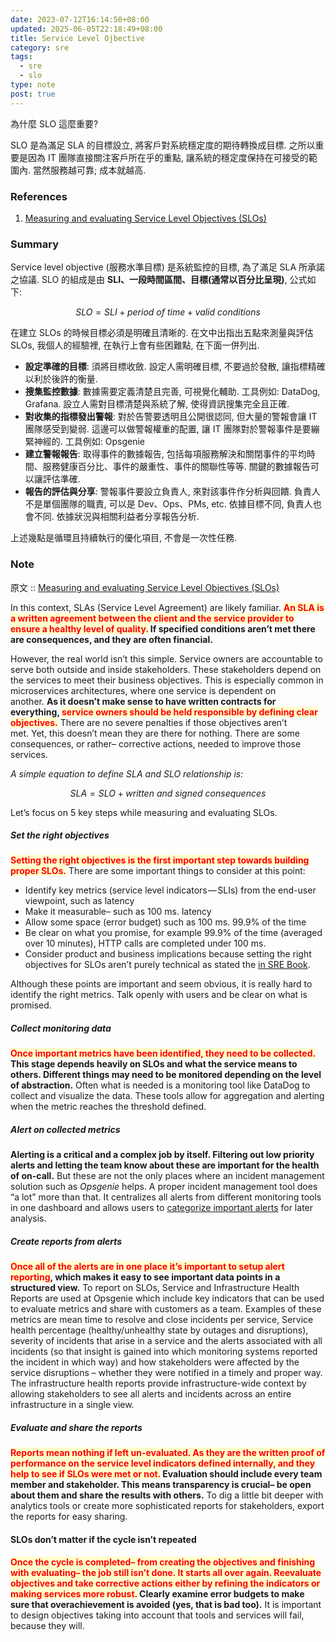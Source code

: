 ```yaml
---
date: 2023-07-12T16:14:50+08:00
updated: 2025-06-05T22:18:49+08:00
title: Service Level Ojbective
category: sre
tags:
  - sre
  - slo
type: note
post: true
---
```


為什麼 SLO 這麼重要?

SLO 是為滿足 SLA 的目標設立, 將客戶對系統穩定度的期待轉換成目標. 之所以重要是因為 IT 團隊直接關注客戶所在乎的重點, 讓系統的穩定度保持在可接受的範圍內. 當然服務越可靠; 成本就越高.

<!--more-->

### References

1. [Measuring and evaluating Service Level Objectives (SLOs)](https://www.atlassian.com/blog/opsgenie/measuring-and-evaluating-service-level-objectives)

### Summary

Service level objective (服務水準目標) 是系統監控的目標, 為了滿足 SLA 所承諾之協議. SLO 的組成是由 **SLI、一段時間區間、目標(通常以百分比呈現)**, 公式如下:

$$ SLO = SLI + period\ of\ time + valid\ conditions $$

在建立 SLOs 的時候目標必須是明確且清晰的. 在文中出指出五點來測量與評估 SLOs, 我個人的經驗裡, 在執行上會有些困難點, 在下面一併列出.

- **設定準確的目標**: 須將目標收斂. 設定人需明確目標, 不要過於發散, 讓指標精確以利於後許的衡量.
- **搜集監控數據**: 數據需要定義清楚且完善, 可視覺化輔助. 工具例如: DataDog, Grafana. 設立人需對目標清楚與系統了解, 使得資訊搜集完全且正確.
- **對收集的指標發出警報**: 對於告警要透明且公開很認同, 但大量的警報會讓 IT 團隊感受到變弱. 這邊可以做警報權重的配置, 讓 IT 團隊對於警報事件是要繃緊神經的. 工具例如: Opsgenie
- **建立警報報告**: 取得事件的數據報告, 包括每項服務解決和關閉事件的平均時間、服務健康百分比、事件的嚴重性、事件的關聯性等等. 關鍵的數據報告可以讓評估準確.
- **報告的評估與分享**: 警報事件要設立負責人, 來對該事件作分析與回饋. 負責人不是單個團隊的職責, 可以是 Dev、Ops、PMs, etc. 依據目標不同, 負責人也會不同. 依據狀況與相關利益者分享報告分析.

上述幾點是循環且持續執行的優化項目, 不會是一次性任務.

### Note

原文 :: [Measuring and evaluating Service Level Objectives (SLOs)](https://www.atlassian.com/blog/opsgenie/measuring-and-evaluating-service-level-objectives)

In this context, SLAs (Service Level Agreement) are likely familiar. **<span style="background-color: #ffffcc; color: red">An SLA is a written agreement between the client and the service provider to ensure a healthy level of quality.</span> If specified conditions aren’t met there are consequences, and they are often financial.**

However, the real world isn’t this simple. Service owners are accountable to serve both outside and inside stakeholders. These stakeholders depend on the services to meet their business objectives. This is especially common in microservices architectures, where one service is dependent on another. **As it doesn’t make sense to have written contracts for everything, <span style="background-color: #ffffcc; color: red">service owners should be held responsible by defining clear objectives.</span>** There are no severe penalties if those objectives aren’t met. Yet, this doesn’t mean they are there for nothing. There are some consequences, or rather– corrective actions, needed to improve those services.

*A simple equation to define SLA and SLO relationship is:*

$$ SLA = SLO + written\ and\ signed\ consequences $$

Let’s focus on 5 key steps while measuring and evaluating SLOs.

##### Set the right objectives

**<span style="background-color: #ffffcc; color: red">Setting the right objectives is the first important step towards building proper SLOs.</span>** There are some important things to consider at this point:

- Identify key metrics (service level indicators — SLIs) from the end-user viewpoint, such as latency
- Make it measurable– such as 100 ms. latency
- Allow some space (error budget) such as 100 ms. 99.9% of the time
- Be clear on what you promise, for example 99.9% of the time (averaged over 10 minutes), HTTP calls are completed under 100 ms.
- Consider product and business implications because setting the right objectives for SLOs aren’t purely technical as stated the [in SRE Book](https://landing.google.com/sre/book/chapters/service-level-objectives.html).

Although these points are important and seem obvious, it is really hard to identify the right metrics. Talk openly with users and be clear on what is promised.

##### Collect monitoring data

**<span style="background-color: #ffffcc; color: red">Once important metrics have been identified, they need to be collected.</span> This stage depends heavily on SLOs and what the service means to others. Different things may need to be monitored depending on the level of abstraction.** Often what is needed is a monitoring tool like DataDog to collect and visualize the data. These tools allow for aggregation and alerting when the metric reaches the threshold defined.

##### Alert on collected metrics

**Alerting is a critical and a complex job by itself. Filtering out low priority alerts and letting the team know about these are important for the health of on-call.** But these are not the only places where an incident management solution such as *Opsgenie* helps. A proper incident management tool does “a lot” more than that. It centralizes all alerts from different monitoring tools in one dashboard and allows users to [categorize important alerts](https://docs.opsgenie.com/docs/filters) for later analysis.


##### Create reports from alerts

**<span style="background-color: #ffffcc; color: red">Once all of the alerts are in one place it’s important to setup alert reporting</span>, which makes it easy to see important data points in a structured view.** To report on SLOs, Service and Infrastructure Health Reports are used at Opsgenie which include key indicators that can be used to evaluate metrics and share with customers as a team. Examples of these metrics are mean time to resolve and close incidents per service, Service health percentage (healthy/unhealthy state by outages and disruptions), severity of incidents that arise in a service and the alerts associated with all incidents (so that insight is gained into which monitoring systems reported the incident in which way) and how stakeholders were affected by the service disruptions – whether they were notified in a timely and proper way. The infrastructure health reports provide infrastructure-wide context by allowing stakeholders to see all alerts and incidents across an entire infrastructure in a single view.

##### Evaluate and share the reports

**<span style="background-color: #ffffcc; color: red">Reports mean nothing if left un-evaluated. As they are the written proof of performance on the service level indicators defined internally, and they help to see if SLOs were met or not.</span> Evaluation should include every team member and stakeholder. This means transparency is crucial– be open about them and share the results with others.** To dig a little bit deeper with analytics tools or create more sophisticated reports for stakeholders, export the reports for easy sharing.


#### SLOs don’t matter if the cycle isn’t repeated

**<span style="background-color: #ffffcc; color: red">Once the cycle is completed– from creating the objectives and finishing with evaluating– the job still isn’t done. It starts all over again. Reevaluate objectives and take corrective actions either by refining the indicators or making services more robust.</span> Clearly examine error budgets to make sure that overachievement is avoided (yes, that is bad too).** It is important to design objectives taking into account that tools and services will fail, because they will.